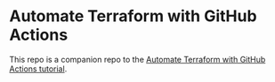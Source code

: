 # Automate Terraform with GitHub Actions

This repo is a companion repo to the [Automate Terraform with GitHub Actions tutorial](https://developer.hashicorp.com/terraform/tutorials/automation/github-actions).